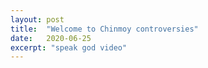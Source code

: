 ```yaml
---
layout: post
title:  "Welcome to Chinmoy controversies"
date:   2020-06-25
excerpt: "speak god video"
---
```

